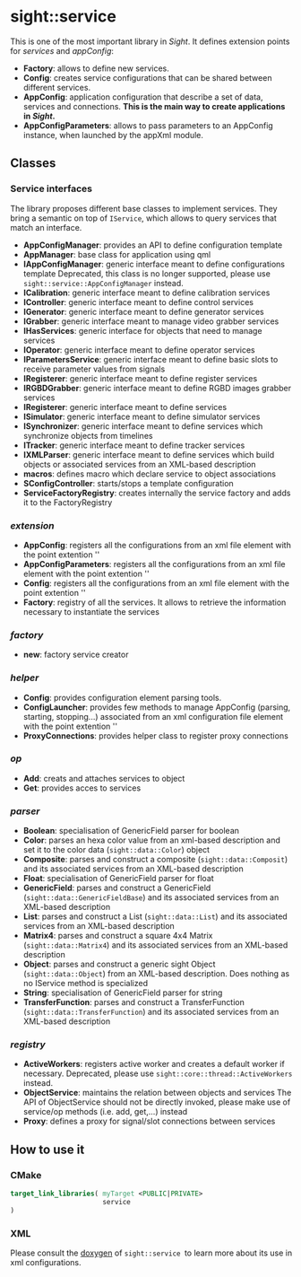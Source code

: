 # sight::service

This is one of the most important library in _Sight_. It defines extension points for _services_ and _appConfig_:
- **Factory**: allows to define new services.
- **Config**: creates service configurations that can be shared between different services.
- **AppConfig**: application configuration that describe a set of data, services and connections. **This is the main way to create applications in _Sight_.**
- **AppConfigParameters**: allows to pass parameters to an AppConfig instance, when launched by the appXml module.

## Classes

### Service interfaces

The library proposes different base classes to implement services. They bring a semantic on top of `IService`, which allows to query services that match an interface.

- **AppConfigManager**: provides an API to define configuration template
- **AppManager**: base class for application using qml
- **IAppConfigManager**: generic interface meant to define configurations template
Deprecated, this class is no longer supported, please  use `sight::service::AppConfigManager` instead.
- **ICalibration**: generic interface meant to define calibration services
- **IController**: generic interface meant to define control services
- **IGenerator**: generic interface meant to define generator services
- **IGrabber**: generic interface meant to manage video grabber services
- **IHasServices**: generic interface for objects that need to manage services
- **IOperator**: generic interface meant to define operator services
- **IParametersService**: generic interface meant to define basic slots to receive parameter values from signals
- **IRegisterer**: generic interface meant to define register services
- **IRGBDGrabber**: generic interface meant to define RGBD images grabber services
- **IRegisterer**: generic interface meant to define services
- **ISimulator**: generic interface meant to define simulator services
- **ISynchronizer**: generic interface meant to define services which synchronize objects from timelines
- **ITracker**: generic interface meant to define tracker services
- **IXMLParser**: generic interface meant to define services which build objects or associated services from an XML-based description
- **macros**: defines macro which declare service to object associations
- **SConfigController**: starts/stops a template configuration
- **ServiceFactoryRegistry**: creates internally the service factory and adds it to the FactoryRegistry

### _extension_

- **AppConfig**: registers all the configurations from an xml file element with the point extention '<appConfig>'
- **AppConfigParameters**: registers all the configurations from an xml file element with the point extention '<AppConfigParameters>'
- **Config**: registers all the configurations from an xml file element with the point extention '<config>'
- **Factory**: registry of all the services. It allows to retrieve the information necessary to instantiate the services

### _factory_

- **new**: factory service creator

### _helper_

- **Config**: provides configuration element parsing tools.
- **ConfigLauncher**: provides few methods to manage AppConfig (parsing, starting, stopping...) associated from an xml configuration file element with the point extention '<appConfig>'
- **ProxyConnections**: provides helper class to register proxy connections

### _op_

- **Add**: creats and attaches services to object
- **Get**: provides acces to services

### _parser_

- **Boolean**: specialisation of GenericField parser for boolean
- **Color**: parses an hexa color value from an xml-based description and set it to the color data (`sight::data::Color`) object
- **Composite**: parses and construct a composite (`sight::data::Composit`) and its associated services from an XML-based description
- **Float**: specialisation of GenericField parser for float
- **GenericField**: parses and construct a GenericField (`sight::data::GenericFieldBase`) and its associated services from an XML-based description
- **List**: parses and construct a List (`sight::data::List`) and its associated services from an XML-based description
- **Matrix4**: parses and construct a square 4x4 Matrix (`sight::data::Matrix4`) and its associated services from an XML-based description
- **Object**: parses and construct a generic sight Object (`sight::data::Object`) from an XML-based description. Does nothing as no IService method is specialized
- **String**: specialisation of GenericField parser for string
- **TransferFunction**: parses and construct a TransferFunction (`sight::data::TransferFunction`) and its associated services from an XML-based description

### _registry_

- **ActiveWorkers**: registers active worker and creates a default worker if necessary. 
Deprecated, please use `sight::core::thread::ActiveWorkers` instead.
- **ObjectService**:  maintains the relation between objects and services
 The API of ObjectService should not be directly invoked, please make use of service/op methods (i.e. add, get,...) instead
- **Proxy**: defines a proxy for signal/slot connections between services

## How to use it

### CMake

```cmake
target_link_libraries( myTarget <PUBLIC|PRIVATE> 
                       service
)
```

### XML

Please consult the [doxygen](https://sight.pages.ircad.fr/sight) of `sight::service `to learn more about its use in xml configurations.